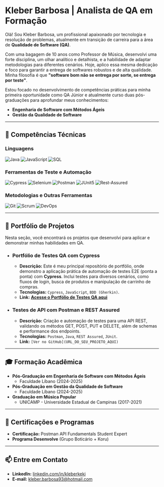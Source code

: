# Kleber Barbosa | Analista de QA em Formação

Olá! Sou Kleber Barbosa, um profissional apaixonado por tecnologia e resolução de problemas, atualmente em transição de carreira para a área de **Qualidade de Software (QA)**.

Com uma bagagem de 10 anos como Professor de Música, desenvolvi uma forte disciplina, um olhar analítico e detalhista, e a habilidade de adaptar metodologias para diferentes cenários. Hoje, aplico essa mesma dedicação e foco para garantir a entrega de softwares robustos e de alta qualidade. Minha filosofia é que **"software bom não se entrega por sorte, se entrega por teste"**.

Estou focado no desenvolvimento de competências práticas para minha primeira oportunidade como QA Júnior e atualmente curso duas pós-graduações para aprofundar meus conhecimentos:
* **Engenharia de Software com Métodos Ágeis**
* **Gestão da Qualidade de Software**

---
## 🚀 Competências Técnicas

### Linguagens
![Java](https://img.shields.io/badge/Java-ED8B00?style=for-the-badge&logo=openjdk&logoColor=white)
![JavaScript](https://img.shields.io/badge/JavaScript-F7DF1E?style=for-the-badge&logo=javascript&logoColor=black)
![SQL](https://img.shields.io/badge/SQL-025E8C?style=for-the-badge&logo=postgresql&logoColor=white)

### Ferramentas de Teste e Automação
![Cypress](https://img.shields.io/badge/Cypress-17202C?style=for-the-badge&logo=cypress&logoColor=white)
![Selenium](https://img.shields.io/badge/Selenium-43B02A?style=for-the-badge&logo=selenium&logoColor=white)
![Postman](https://img.shields.io/badge/Postman-FF6C37?style=for-the-badge&logo=postman&logoColor=white)
![JUnit5](https://img.shields.io/badge/JUnit5-25A162?style=for-the-badge&logo=junit5&logoColor=white)
![Rest-Assured](https://img.shields.io/badge/REST_Assured-FFFFFF?style=for-the-badge&logo=rest-assured&logoColor=black)

### Metodologias e Outras Ferramentas
![Git](https://img.shields.io/badge/GIT-E44C30?style=for-the-badge&logo=git&logoColor=white)
![Scrum](https://img.shields.io/badge/Scrum-0079D6?style=for-the-badge&logo=jira&logoColor=white)
![DevOps](https://img.shields.io/badge/DevOps-0079D6?style=for-the-badge&logo=azure-devops&logoColor=white)

---
## 📂 Portfólio de Projetos

Nesta seção, você encontrará os projetos que desenvolvi para aplicar e demonstrar minhas habilidades em QA.

* ### **Portfólio de Testes QA com Cypress**
    * **Descrição:** Este é meu principal repositório de portfólio, onde demonstro a aplicação prática de automação de testes E2E (ponta a ponta) com **Cypress**. Inclui testes para diversos cenários, como fluxos de login, busca de produtos e manipulação de carrinho de compras.
    * **Tecnologias:** `Cypress`, `JavaScript`, `BDD (Gherkin)`.
    * **Link:** **[Acesse o Portfólio de Testes QA aqui](https://github.com/KleberKeki/Portifolio-de-Testes-QA)**

* ### **Testes de API com Postman e REST Assured**
    * **Descrição:** Criação e automação de testes para uma API REST, validando os métodos GET, POST, PUT e DELETE, além de schemas e performance dos endpoints.
    * **Tecnologias:** `Postman`, `Java`, `REST Assured`, `JUnit`.
    * **Link:** `[Ver no GitHub](URL_DO_SEU_PROJETO_AQUI)`

---
## 🎓 Formação Acadêmica

* **Pós-Graduação em Engenharia de Software com Métodos Ágeis**
    * Faculdade Líbano (2024-2025)
* **Pós-Graduação em Gestão da Qualidade de Software**
    * Faculdade Líbano (2024-2025)
* **Graduação em Música Popular**
    * UNICAMP - Universidade Estadual de Campinas (2017-2021)

---
## 📜 Certificações e Programas

* **Certificação:** Postman API Fundamentals Student Expert 
* **Programa Desenvolve** (Grupo Boticário + Koru) 

---
## 📫 Entre em Contato

* **LinkedIn:** [linkedin.com/in/kleberkeki](https://www.linkedin.com/in/kleberkeki)
* **E-mail:** kleber.barbosa93@hotmail.com
